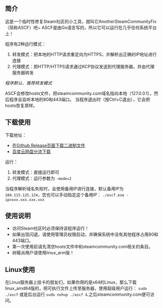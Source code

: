 ## 简介
这是一个临时性修复Steam社区的小工具，就叫它AnotherSteamCommunityFix（简称ASCF）吧~
ASCF是由Go语言写的，所以它可以运行在几乎任何系统平台上！

程序有2种运行模式：
1. 转发模式：把本地的HTTP请求重定向为HTTPS，并解析出正确的IP地址进行连接
2. 代理模式：把HTTP/HTTPS请求通过KCP协议发送到代理服务器，并由代理服务器转发

*程序默认、推荐转发模式*

ASCF会修改hosts文件，把steamcommunity.com域名指向本地（127.0.0.1），然后程序会监听本地的80和443端口。
当程序退出时（按Ctrl+C退出），它会把hosts恢复原样。

## 下载使用
下载地址：
* [在Github Release页面下载二进制文件](https://github.com/zyfworks/AnotherSteamCommunityFix/releases)
* [百度云网盘分流下载](https://pan.baidu.com/s/1nvBW8qP)

运行：
1. 转发模式：直接运行即可
2. 代理模式：运行参数为 `-mode=2`

当程序解析域名失败时，会使用备用IP进行连接，默认备用IP为`104.115.125.124`，您也可以手动指定这个备用IP：
```./ascf.exe -ip=xxx.xxx.xxx.xxx```

## 使用说明
* 访问Steam社区时必须保持该程序运行！
* 如果出现闪退，请使用管理员权限启动，并确保系统中没有其他程序占用80和443端口。
* 第一次使用前请先清空hosts文件中和steamcommunity.com相关的条目。
* 树莓派用户请使用linux_arm版！

## Linux使用
在Linux服务器上挂卡的朋友们，如果你用的是x64的Linux，那么下载linux_amd64版的，把可执行文件上传至服务器，使用超级用户运行：
```sudo ./ascf```
或是后台运行 
```sudo nohup ./ascf &```
之后steamcommunity.com便可访问。
